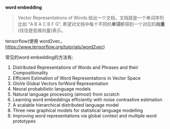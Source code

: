 
**word embedding**
>Vector Representations of Words.给出一个文档，文档就是一个单词序列比如 “A B A C B F G”, 希望对文档中每个不同的**单词**都得到一个对应的**向量**(往往是低维向量)表示。

tensorflow(使用 word2vec， https://www.tensorflow.org/tutorials/word2vec)

常见的word embedding的方法有:
1. Distributed Representations of Words and Phrases and their Compositionality
2. Efficient Estimation of Word Representations in Vector Space
3. GloVe Global Vectors forWord Representation
4. Neural probabilistic language models
5. Natural language processing (almost) from scratch
6. Learning word embeddings efficiently with noise contrastive estimation
7. A scalable hierarchical distributed language model
8. Three new graphical models for statistical language modelling
9. Improving word representations via global context and multiple word prototypes

